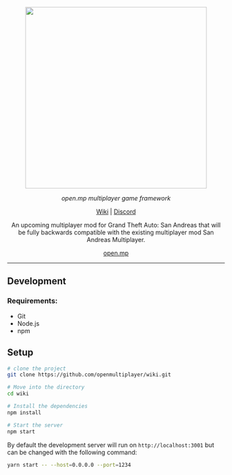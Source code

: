 <p align="center">
  <a aria-label="Pico logo" href="https://open.mp">
    <img src="https://www.open.mp/static/wordmark-light-mono.png" width="420" />
  </a>
</p>

<p align="center">
  <em>open.mp multiplayer game framework</em>
</p>

<p align="center">
  <a
    href="https://open.mp/docs"
  >Wiki</a>
  |
  <a
    href="https://discord.gg/samp"
  >Discord</a>
</p>

<p align="center">
  An upcoming multiplayer mod for Grand Theft Auto: San Andreas that will be
  fully backwards compatible with the existing multiplayer mod San Andreas
  Multiplayer.
</p>

<p align="center">
  <a href="https://www.open.mp">open.mp</a>
</p>


<hr>

## Development

### Requirements:
- Git
- Node.js
- npm

## Setup
```bash
# clone the project
git clone https://github.com/openmultiplayer/wiki.git

# Move into the directory
cd wiki

# Install the dependencies
npm install

# Start the server
npm start
```

By default the development server will run on `http://localhost:3001` but can be changed with the following command:

```bash
yarn start -- --host=0.0.0.0 --port=1234
```

